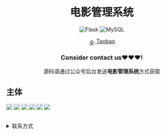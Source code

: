 <div align="center">
  <h1>电影管理系统</h1>

![Flask](https://img.shields.io/badge/Flask-000000.svg?style=for-the-badge&logo=flask&logoColor=white&style=plastic)
![MySQL](https://img.shields.io/badge/MySQL-4479A1.svg?style=for-the-badge&logo=mysql&logoColor=white&style=plastic) 


<img src="https://www.taobao.com/favicon.ico" alt="全球 Web 图标" role="presentation" data-bm="45" width="17" height="17" align="center" ><a href='https://shop230447850.taobao.com/' > Taobao</a></img>
  ### **Consider contact us❤️❤️❤️!**
</div>

<div align="center">

源码请通过公众号后台发送**电影管理系统**方式获取

</div>



## 主体
![](https://gitee.com/k54kdk/result_display/-/raw/master/src/电影管理系统/1login.png)
![](https://gitee.com/k54kdk/result_display/-/raw/master/src/电影管理系统/2主页.png)
![](https://gitee.com/k54kdk/result_display/-/raw/master/src/电影管理系统/3.png)
![](https://gitee.com/k54kdk/result_display/-/raw/master/src/电影管理系统/4.png)
![](https://gitee.com/k54kdk/result_display/-/raw/master/src/电影管理系统/5.png)
![](https://gitee.com/k54kdk/result_display/-/raw/master/src/电影管理系统/6.png)

##

<details>
<summary> 联系方式</summary>
<html>
    <div align="center">
        <table align="center" >
            <tr>
                <td>
                    <img src="https://gitee.com/k54kdk/result_display/-/raw/master/src/联系二维码/微信好友.jpg" height=350/>
                </td>
                <td>
                    <img src="https://gitee.com/k54kdk/result_display/-/raw/master/src/联系二维码/QQ好友.jpg" height=350/>
                </td>
                <td>
                    <img src="https://gitee.com/k54kdk/result_display/-/raw/master/src/联系二维码/公众号.jpg" height=350/>
                </td>
            </tr>
        </table>
    </div>
</html>
